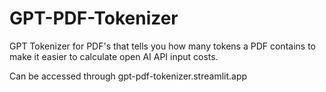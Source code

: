 # GPT-PDF-Tokenizer
GPT Tokenizer for PDF's that tells you how many tokens a PDF contains to make it easier to calculate open AI API input costs.

Can be accessed through gpt-pdf-tokenizer.streamlit.app
